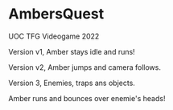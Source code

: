 # AmbersQuest
UOC TFG Videogame 2022

Version v1, Amber stays idle and runs!

Version v2, Amber jumps and camera follows.

Version 3, Enemies, traps ans objects. 

Amber runs and bounces over enemie's heads!
